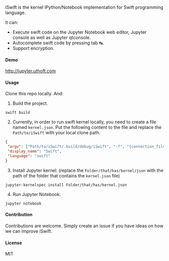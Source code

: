iSwift is the kernel IPython/Notebook implementation for Swift programming language.

It can:
  + Execute swift code on the Jupyter Notebook web editor, Jupyter console as well as Jupyter qtconsole.
  + Autocomplete swift code by pressing tab ↹.
  + Support encryption.

#### Demo

http://jupyter.uthoft.com

#### Usage

Clone this repo locally. And:

1. Build the project.

```
swift build
```

2. Currently, in order to run swift kernel locally, you need to create a file named
`kernel.json`. Put the following content to the file and replace the `Path/to/iSwift`
with your local clone path.

```json
{
 "argv": ["Path/to/iSwift/.build/debug/iSwift", "-f", "{connection_file}"],
 "display_name": "Swift",
 "language": "swift"
}
```

3. Install Jupyter kernel: (replace the `Folder/that/has/kernel/json` with
  the path of the folder that contains the `kernel.json` file)

```
jupyter-kernelspec install Folder/that/has/kernel.json
```

4. Run Jupyter Notebook:
```
jupyter notebook
```

#### Contribution

Contributions are welcome. Simply create an issue if you have ideas on how we
can improve iSwift.

#### License
MIT
